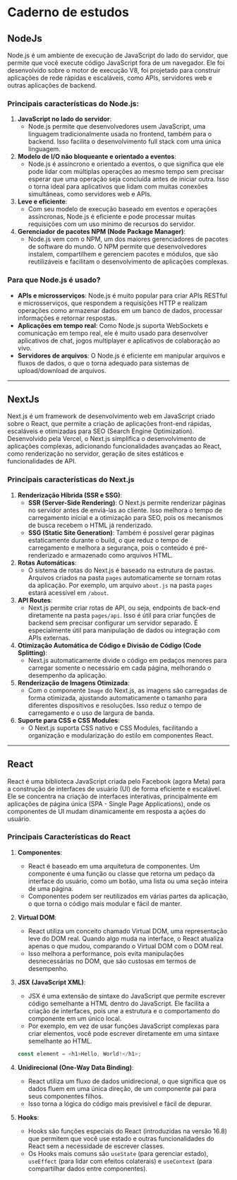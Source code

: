 # Caderno de estudos

## NodeJs

Node.js é um ambiente de execução de JavaScript do lado do servidor, que permite que você execute código JavaScript fora de um navegador. Ele foi desenvolvido sobre o motor de execução V8, foi projetado para construir aplicações de rede rápidas e escaláveis, como APIs, servidores web e outras aplicações de backend.

### Principais características do Node.js:

1. **JavaScript no lado do servidor**:
   - Node.js permite que desenvolvedores usem JavaScript, uma linguagem tradicionalmente usada no frontend, também para o backend. Isso facilita o desenvolvimento full stack com uma única linguagem.
2. **Modelo de I/O não bloqueante e orientado a eventos**:
   - Node.js é assíncrono e orientado a eventos, o que significa que ele pode lidar com múltiplas operações ao mesmo tempo sem precisar esperar que uma operação seja concluída antes de iniciar outra. Isso o torna ideal para aplicativos que lidam com muitas conexões simultâneas, como servidores web e APIs.
3. **Leve e eficiente**:
   - Com seu modelo de execução baseado em eventos e operações assíncronas, Node.js é eficiente e pode processar muitas requisições com um uso mínimo de recursos do servidor.
4. **Gerenciador de pacotes NPM (Node Package Manager)**:
   - Node.js vem com o NPM, um dos maiores gerenciadores de pacotes de software do mundo. O NPM permite que desenvolvedores instalem, compartilhem e gerenciem pacotes e módulos, que são reutilizáveis e facilitam o desenvolvimento de aplicações complexas.

### Para que Node.js é usado?

- **APIs e microsserviços**: Node.js é muito popular para criar APIs RESTful e microsserviços, que respondem a requisições HTTP e realizam operações como armazenar dados em um banco de dados, processar informações e retornar respostas.
- **Aplicações em tempo real**: Como Node.js suporta WebSockets e comunicação em tempo real, ele é muito usado para desenvolver aplicativos de chat, jogos multiplayer e aplicativos de colaboração ao vivo.
- **Servidores de arquivos**: O Node.js é eficiente em manipular arquivos e fluxos de dados, o que o torna adequado para sistemas de upload/download de arquivos.

---

## NextJs

Next.js é um framework de desenvolvimento web em JavaScript criado sobre o React, que permite a criação de aplicações front-end rápidas, escaláveis e otimizadas para SEO (Search Engine Optimization). Desenvolvido pela Vercel, o Next.js simplifica o desenvolvimento de aplicações complexas, adicionando funcionalidades avançadas ao React, como renderização no servidor, geração de sites estáticos e funcionalidades de API.

### Principais características do Next.js

1. **Renderização Híbrida (SSR e SSG)**:
   - **SSR (Server-Side Rendering)**: O Next.js permite renderizar páginas no servidor antes de enviá-las ao cliente. Isso melhora o tempo de carregamento inicial e a otimização para SEO, pois os mecanismos de busca recebem o HTML já renderizado.
   - **SSG (Static Site Generation)**: Também é possível gerar páginas estaticamente durante o build, o que reduz o tempo de carregamento e melhora a segurança, pois o conteúdo é pré-renderizado e armazenado como arquivos HTML.
2. **Rotas Automáticas**:
   - O sistema de rotas do Next.js é baseado na estrutura de pastas. Arquivos criados na pasta `pages` automaticamente se tornam rotas da aplicação. Por exemplo, um arquivo `about.js` na pasta `pages` estará acessível em `/about`.
3. **API Routes**:
   - Next.js permite criar rotas de API, ou seja, endpoints de back-end diretamente na pasta `pages/api`. Isso é útil para criar funções de backend sem precisar configurar um servidor separado. É especialmente útil para manipulação de dados ou integração com APIs externas.
4. **Otimização Automática de Código e Divisão de Código (Code Splitting)**:
   - Next.js automaticamente divide o código em pedaços menores para carregar somente o necessário em cada página, melhorando o desempenho da aplicação.
5. **Renderização de Imagens Otimizada**:
   - Com o componente `Image` do Next.js, as imagens são carregadas de forma otimizada, ajustando automaticamente o tamanho para diferentes dispositivos e resoluções. Isso reduz o tempo de carregamento e o uso de largura de banda.
6. **Suporte para CSS e CSS Modules**:
   - O Next.js suporta CSS nativo e CSS Modules, facilitando a organização e modularização do estilo em componentes React.

---

## React

React é uma biblioteca JavaScript criada pelo Facebook (agora Meta) para a construção de interfaces de usuário (UI) de forma eficiente e escalável. Ele se concentra na criação de interfaces interativas, principalmente em aplicações de página única (SPA - Single Page Applications), onde os componentes de UI mudam dinamicamente em resposta a ações do usuário.

### Principais Características do React

1. **Componentes**:

   - React é baseado em uma arquitetura de componentes. Um componente é uma função ou classe que retorna um pedaço da interface do usuário, como um botão, uma lista ou uma seção inteira de uma página.
   - Componentes podem ser reutilizados em várias partes da aplicação, o que torna o código mais modular e fácil de manter.

2. **Virtual DOM**:

   - React utiliza um conceito chamado Virtual DOM, uma representação leve do DOM real. Quando algo muda na interface, o React atualiza apenas o que mudou, comparando o Virtual DOM com o DOM real.
   - Isso melhora a performance, pois evita manipulações desnecessárias no DOM, que são custosas em termos de desempenho.

3. **JSX (JavaScript XML)**:

   - JSX é uma extensão de sintaxe do JavaScript que permite escrever código semelhante a HTML dentro do JavaScript. Ele facilita a criação de interfaces, pois une a estrutura e o comportamento do componente em um único local.
   - Por exemplo, em vez de usar funções JavaScript complexas para criar elementos, você pode escrever diretamente em uma sintaxe semelhante ao HTML.

   ```js
   const element = <h1>Hello, World!</h1>;
   ```

4. **Unidirecional (One-Way Data Binding)**:

   - React utiliza um fluxo de dados unidirecional, o que significa que os dados fluem em uma única direção, de um componente pai para seus componentes filhos.
   - Isso torna a lógica do código mais previsível e fácil de depurar.

5. **Hooks**:

   - Hooks são funções especiais do React (introduzidas na versão 16.8) que permitem que você use estado e outras funcionalidades do React sem a necessidade de escrever classes.
   - Os Hooks mais comuns são `useState` (para gerenciar estado), `useEffect` (para lidar com efeitos colaterais) e `useContext` (para compartilhar dados entre componentes).
